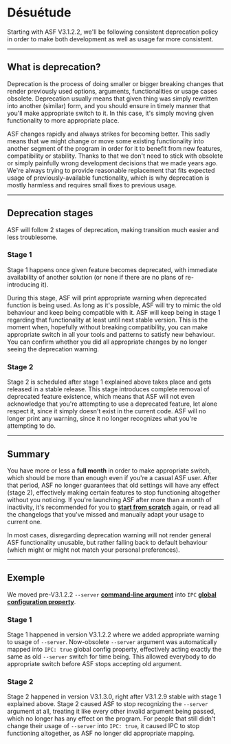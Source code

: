 # Désuétude

Starting with ASF V3.1.2.2, we'll be following consistent deprecation policy in order to make both development as well as usage far more consistent.

* * *

## What is deprecation?

Deprecation is the process of doing smaller or bigger breaking changes that render previously used options, arguments, functionalities or usage cases obsolete. Deprecation usually means that given thing was simply rewritten into another (similar) form, and you should ensure in timely manner that you'll make appropriate switch to it. In this case, it's simply moving given functionality to more appropriate place.

ASF changes rapidly and always strikes for becoming better. This sadly means that we might change or move some existing functionality into another segment of the program in order for it to benefit from new features, compatibility or stability. Thanks to that we don't need to stick with obsolete or simply painfully wrong development decisions that we made years ago. We're always trying to provide reasonable replacement that fits expected usage of previously-available functionality, which is why deprecation is mostly harmless and requires small fixes to previous usage.

* * *

## Deprecation stages

ASF will follow 2 stages of deprecation, making transition much easier and less troublesome.

### Stage 1

Stage 1 happens once given feature becomes deprecated, with immediate availability of another solution (or none if there are no plans of re-introducing it).

During this stage, ASF will print appropriate warning when deprecated function is being used. As long as it's possible, ASF will try to mimic the old behaviour and keep being compatible with it. ASF will keep being in stage 1 regarding that functionality at least until next stable version. This is the moment when, hopefully without breaking compatibility, you can make appropriate switch in all your tools and patterns to satisfy new behaviour. You can confirm whether you did all appropriate changes by no longer seeing the deprecation warning.

### Stage 2

Stage 2 is scheduled after stage 1 explained above takes place and gets released in a stable release. This stage introduces complete removal of deprecated feature existence, which means that ASF will not even acknowledge that you're attempting to use a deprecated feature, let alone respect it, since it simply doesn't exist in the current code. ASF will no longer print any warning, since it no longer recognizes what you're attempting to do.

* * *

## Summary

You have more or less a **full month** in order to make appropriate switch, which should be more than enough even if you're a casual ASF user. After that period, ASF no longer guarantees that old settings will have any effect (stage 2), effectively making certain features to stop functioning altogether without you noticing. If you're launching ASF after more than a month of inactivity, it's recommended for you to **[start from scratch](https://github.com/JustArchiNET/ArchiSteamFarm/wiki/Setting-up)** again, or read all the changelogs that you've missed and manually adapt your usage to current one.

In most cases, disregarding deprecation warning will not render general ASF functionality unusable, but rather falling back to default behaviour (which might or might not match your personal preferences).

* * *

## Exemple

We moved pre-V3.1.2.2 `--server` **[command-line argument](https://github.com/JustArchiNET/ArchiSteamFarm/wiki/Command-line-arguments)** into `IPC` **[global configuration property](https://github.com/JustArchiNET/ArchiSteamFarm/wiki/Configuration#global-config)**.

### Stage 1

Stage 1 happened in version V3.1.2.2 where we added appropriate warning to usage of `--server`. Now-obsolete `--server` argument was automatically mapped into `IPC: true` global config property, effectively acting exactly the same as old `--server` switch for time being. This allowed everybody to do appropriate switch before ASF stops accepting old argument.

### Stage 2

Stage 2 happened in version V3.1.3.0, right after V3.1.2.9 stable with stage 1 explained above. Stage 2 caused ASF to stop recognizing the `--server` argument at all, treating it like every other invalid argument being passed, which no longer has any effect on the program. For people that still didn't change their usage of `--server` into `IPC: true`, it caused IPC to stop functioning altogether, as ASF no longer did appropriate mapping.